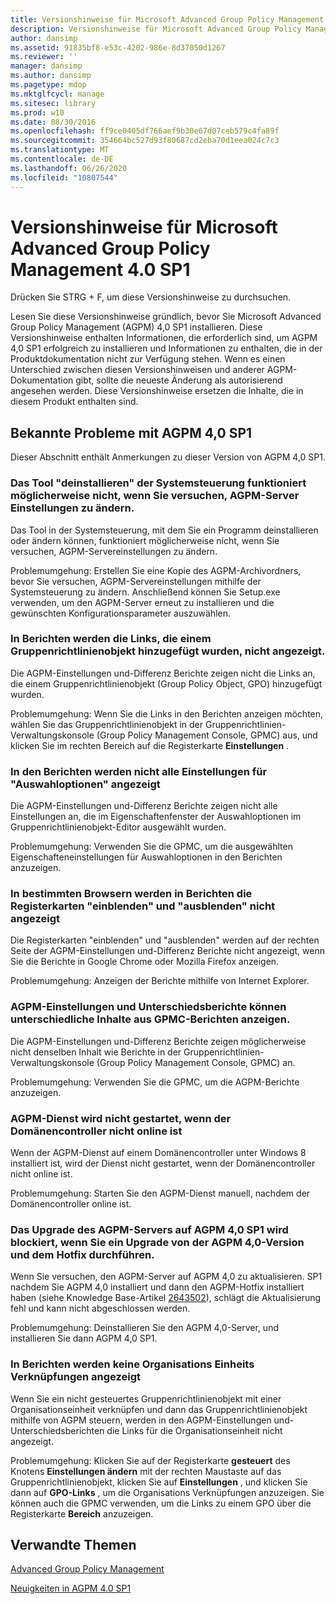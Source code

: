 ```yaml
---
title: Versionshinweise für Microsoft Advanced Group Policy Management 4.0 SP1
description: Versionshinweise für Microsoft Advanced Group Policy Management 4.0 SP1
author: dansimp
ms.assetid: 91835bf8-e53c-4202-986e-8d37050d1267
ms.reviewer: ''
manager: dansimp
ms.author: dansimp
ms.pagetype: mdop
ms.mktglfcycl: manage
ms.sitesec: library
ms.prod: w10
ms.date: 08/30/2016
ms.openlocfilehash: ff9ce0405df766aef9b30e67d07ceb579c4fa89f
ms.sourcegitcommit: 354664bc527d93f80687cd2eba70d1eea024c7c3
ms.translationtype: MT
ms.contentlocale: de-DE
ms.lasthandoff: 06/26/2020
ms.locfileid: "10807544"
---
```

# Versionshinweise für Microsoft Advanced Group Policy Management 4.0 SP1


Drücken Sie STRG + F, um diese Versionshinweise zu durchsuchen.

Lesen Sie diese Versionshinweise gründlich, bevor Sie Microsoft Advanced Group Policy Management (AGPM) 4,0 SP1 installieren. Diese Versionshinweise enthalten Informationen, die erforderlich sind, um AGPM 4,0 SP1 erfolgreich zu installieren und Informationen zu enthalten, die in der Produktdokumentation nicht zur Verfügung stehen. Wenn es einen Unterschied zwischen diesen Versionshinweisen und anderer AGPM-Dokumentation gibt, sollte die neueste Änderung als autorisierend angesehen werden. Diese Versionshinweise ersetzen die Inhalte, die in diesem Produkt enthalten sind.

## Bekannte Probleme mit AGPM 4,0 SP1


Dieser Abschnitt enthält Anmerkungen zu dieser Version von AGPM 4,0 SP1.

### <a href="" id="control-panel-s--uninstall--tool-may-not-work-when-you-try-to-change-agpm-server-settings"></a>Das Tool "deinstallieren" der Systemsteuerung funktioniert möglicherweise nicht, wenn Sie versuchen, AGPM-Server Einstellungen zu ändern.

Das Tool in der Systemsteuerung, mit dem Sie ein Programm deinstallieren oder ändern können, funktioniert möglicherweise nicht, wenn Sie versuchen, AGPM-Servereinstellungen zu ändern.

Problemumgehung: Erstellen Sie eine Kopie des AGPM-Archivordners, bevor Sie versuchen, AGPM-Servereinstellungen mithilfe der Systemsteuerung zu ändern. Anschließend können Sie Setup.exe verwenden, um den AGPM-Server erneut zu installieren und die gewünschten Konfigurationsparameter auszuwählen.

### In Berichten werden die Links, die einem Gruppenrichtlinienobjekt hinzugefügt wurden, nicht angezeigt.

Die AGPM-Einstellungen und-Differenz Berichte zeigen nicht die Links an, die einem Gruppenrichtlinienobjekt (Group Policy Object, GPO) hinzugefügt wurden.

Problemumgehung: Wenn Sie die Links in den Berichten anzeigen möchten, wählen Sie das Gruppenrichtlinienobjekt in der Gruppenrichtlinien-Verwaltungskonsole (Group Policy Management Console, GPMC) aus, und klicken Sie im rechten Bereich auf die Registerkarte **Einstellungen** .

### <a href="" id="reports-do-not-display-all--choice-options-properties--settings"></a>In den Berichten werden nicht alle Einstellungen für "Auswahloptionen" angezeigt

Die AGPM-Einstellungen und-Differenz Berichte zeigen nicht alle Einstellungen an, die im Eigenschaftenfenster der Auswahloptionen im Gruppenrichtlinienobjekt-Editor ausgewählt wurden.

Problemumgehung: Verwenden Sie die GPMC, um die ausgewählten Eigenschafteneinstellungen für Auswahloptionen in den Berichten anzuzeigen.

### In bestimmten Browsern werden in Berichten die Registerkarten "einblenden" und "ausblenden" nicht angezeigt

Die Registerkarten "einblenden" und "ausblenden" werden auf der rechten Seite der AGPM-Einstellungen und-Differenz Berichte nicht angezeigt, wenn Sie die Berichte in Google Chrome oder Mozilla Firefox anzeigen.

Problemumgehung: Anzeigen der Berichte mithilfe von Internet Explorer.

### AGPM-Einstellungen und Unterschiedsberichte können unterschiedliche Inhalte aus GPMC-Berichten anzeigen.

Die AGPM-Einstellungen und-Differenz Berichte zeigen möglicherweise nicht denselben Inhalt wie Berichte in der Gruppenrichtlinien-Verwaltungskonsole (Group Policy Management Console, GPMC) an.

Problemumgehung: Verwenden Sie die GPMC, um die AGPM-Berichte anzuzeigen.

### AGPM-Dienst wird nicht gestartet, wenn der Domänencontroller nicht online ist

Wenn der AGPM-Dienst auf einem Domänencontroller unter Windows 8 installiert ist, wird der Dienst nicht gestartet, wenn der Domänencontroller nicht online ist.

Problemumgehung: Starten Sie den AGPM-Dienst manuell, nachdem der Domänencontroller online ist.

### Das Upgrade des AGPM-Servers auf AGPM 4,0 SP1 wird blockiert, wenn Sie ein Upgrade von der AGPM 4,0-Version und dem Hotfix durchführen.

Wenn Sie versuchen, den AGPM-Server auf AGPM 4,0 zu aktualisieren. SP1 nachdem Sie AGPM 4,0 installiert und dann den AGPM-Hotfix installiert haben (siehe Knowledge Base-Artikel [2643502](https://go.microsoft.com/fwlink/?LinkId=254474)), schlägt die Aktualisierung fehl und kann nicht abgeschlossen werden.

Problemumgehung: Deinstallieren Sie den AGPM 4,0-Server, und installieren Sie dann AGPM 4,0 SP1.

### In Berichten werden keine Organisations Einheits Verknüpfungen angezeigt

Wenn Sie ein nicht gesteuertes Gruppenrichtlinienobjekt mit einer Organisationseinheit verknüpfen und dann das Gruppenrichtlinienobjekt mithilfe von AGPM steuern, werden in den AGPM-Einstellungen und-Unterschiedsberichten die Links für die Organisationseinheit nicht angezeigt.

Problemumgehung: Klicken Sie auf der Registerkarte **gesteuert** des Knotens **Einstellungen ändern** mit der rechten Maustaste auf das Gruppenrichtlinienobjekt, klicken Sie auf **Einstellungen** , und klicken Sie dann auf **GPO-Links** , um die Organisations Verknüpfungen anzuzeigen. Sie können auch die GPMC verwenden, um die Links zu einem GPO über die Registerkarte **Bereich** anzuzeigen.

## Verwandte Themen


[Advanced Group Policy Management](index.md)

[Neuigkeiten in AGPM 4.0 SP1](whats-new-in-agpm-40-sp1.md)

 

 





